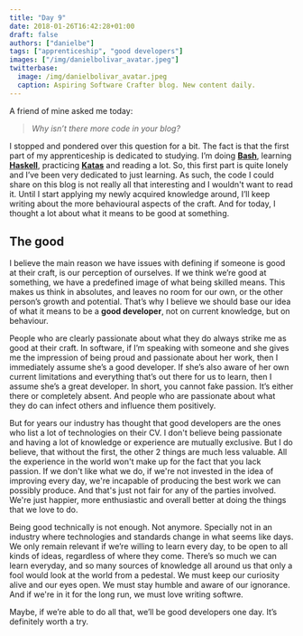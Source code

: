 ```yaml
---
title: "Day 9"
date: 2018-01-26T16:42:28+01:00
draft: false
authors: ["danielbe"]
tags: ["apprenticeship", "good developers"]
images: ["/img/danielbolivar_avatar.jpeg"]
twitterbase: 
  image: /img/danielbolivar_avatar.jpeg
  caption: Aspiring Software Crafter blog. New content daily.
---
```


A friend of mine asked me today:

> _Why isn’t there more code in your blog?_

I stopped and pondered over this question for a bit. The fact is that the first part of my apprenticeship is dedicated to studying. I’m doing **[Bash](https://www.dabolivar.com/posts/day-6/)**,  learning **[Haskell](https://www.dabolivar.com/posts/day-2/)**, practicing **[Katas](https://www.dabolivar.com/posts/day-4/)** and reading a lot. So, this first part is quite lonely and I’ve been very dedicated to just learning. As such, the code I could share on this blog is not really all that interesting and I wouldn't want to read it. Until I start applying my newly acquired knowledge around, I’ll keep writing about the more behavioural aspects of the craft. And for today, I thought a lot about what it means to be good at something.

## The good <insert profession here>
I believe the main reason we have issues with defining if someone is good at their craft, is our perception of ourselves. If we think we’re good at something, we have a predefined image of what being skilled means. This makes us think in absolutes, and leaves no room for our own, or the other person’s growth and potential. That’s why I believe we should base our idea of what it means to be a **good developer**, not on current knowledge, but on behaviour.

People who are clearly passionate about what they do always strike me as good at their craft. In software, if I’m speaking with someone and she gives me the impression of being proud and passionate about her work, then I immediately assume she’s a good developer. If she’s also aware of her own current limitations and everything that’s out there for us to learn, then I assume she’s a great developer. In short, you cannot fake passion. It’s either there or completely absent. And people who are passionate about what they do can infect others and influence them positively.

But for years our industry has thought that good developers are the ones who list a lot of technologies on their CV. I don't believe being passionate and having a lot of knowledge or experience are mutually exclusive. But I do believe, that without the first, the other 2 things are much less valuable. All the experience in the world won't make up for the fact that you lack passion. If we don't like what we do, if we're not invested in the idea of improving every day, we're incapable of producing the best work we can possibly produce. And that's just not fair for any of the parties involved. We're just happier, more enthusiastic and overall better at doing the things that we love to do. 

Being good technically is not enough. Not anymore. Specially not in an industry where technologies and standards change in what seems like days. We only remain relevant if we’re willing to learn every day, to be open to all kinds of ideas, regardless of where they come. There’s so much we can learn everyday, and so many sources of knowledge all around us that only a fool would look at the world from a pedestal. We must keep our curiosity alive and our eyes open. We must stay humble and aware of our ignorance. And if we're in it for the long run, we must love writing softwre. 

Maybe, if we’re able to do all that, we’ll be good developers one day. It’s definitely worth a try.